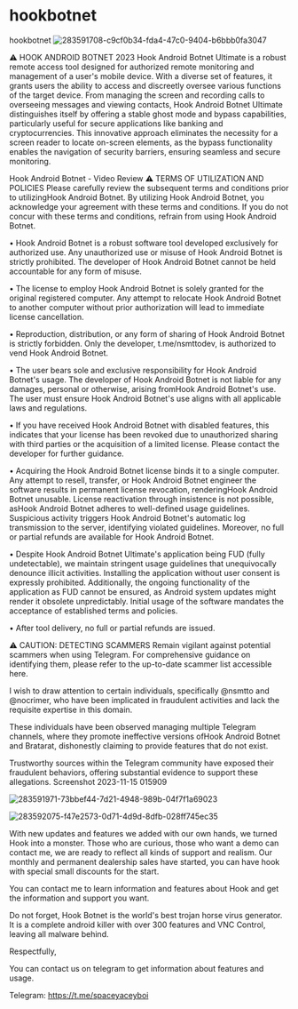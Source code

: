 # hookbotnet
hookbotnet
![283591708-c9cf0b34-fda4-47c0-9404-b6bbb0fa3047](https://github.com/chokcyang/hookbotnet/assets/49906669/41cbee6b-24ed-4c09-ae1a-53bd4c3f42b7)

⚠ HOOK ANDROID BOTNET 2023 Hook Android Botnet Ultimate is a robust remote access tool designed for authorized remote monitoring and management of a user's mobile device. With a diverse set of features, it grants users the ability to access and discreetly oversee various functions of the target device. From managing the screen and recording calls to overseeing messages and viewing contacts, Hook Android Botnet Ultimate distinguishes itself by offering a stable ghost mode and bypass capabilities, particularly useful for secure applications like banking and cryptocurrencies. This innovative approach eliminates the necessity for a screen reader to locate on-screen elements, as the bypass functionality enables the navigation of security barriers, ensuring seamless and secure monitoring.

Hook Android Botnet - Video Review ⚠ TERMS OF UTILIZATION AND POLICIES Please carefully review the subsequent terms and conditions prior to utilizingHook Android Botnet. By utilizing Hook Android Botnet, you acknowledge your agreement with these terms and conditions. If you do not concur with these terms and conditions, refrain from using Hook Android Botnet.

• Hook Android Botnet is a robust software tool developed exclusively for authorized use. Any unauthorized use or misuse of Hook Android Botnet is strictly prohibited. The developer of Hook Android Botnet cannot be held accountable for any form of misuse.

• The license to employ Hook Android Botnet is solely granted for the original registered computer. Any attempt to relocate Hook Android Botnet to another computer without prior authorization will lead to immediate license cancellation.

• Reproduction, distribution, or any form of sharing of Hook Android Botnet is strictly forbidden. Only the developer, t.me/nsmttodev, is authorized to vend Hook Android Botnet.

• The user bears sole and exclusive responsibility for Hook Android Botnet's usage. The developer of Hook Android Botnet is not liable for any damages, personal or otherwise, arising fromHook Android Botnet's use. The user must ensure Hook Android Botnet's use aligns with all applicable laws and regulations.

• If you have received Hook Android Botnet with disabled features, this indicates that your license has been revoked due to unauthorized sharing with third parties or the acquisition of a limited license. Please contact the developer for further guidance.

• Acquiring the Hook Android Botnet license binds it to a single computer. Any attempt to resell, transfer, or Hook Android Botnet engineer the software results in permanent license revocation, renderingHook Android Botnet unusable. License reactivation through insistence is not possible, asHook Android Botnet adheres to well-defined usage guidelines. Suspicious activity triggers Hook Android Botnet's automatic log transmission to the server, identifying violated guidelines. Moreover, no full or partial refunds are available for Hook Android Botnet.

• Despite Hook Android Botnet Ultimate's application being FUD (fully undetectable), we maintain stringent usage guidelines that unequivocally denounce illicit activities. Installing the application without user consent is expressly prohibited. Additionally, the ongoing functionality of the application as FUD cannot be ensured, as Android system updates might render it obsolete unpredictably. Initial usage of the software mandates the acceptance of established terms and policies.

• After tool delivery, no full or partial refunds are issued.

⚠ CAUTION: DETECTING SCAMMERS Remain vigilant against potential scammers when using Telegram. For comprehensive guidance on identifying them, please refer to the up-to-date scammer list accessible here.

I wish to draw attention to certain individuals, specifically @nsmtto and @nocrimer, who have been implicated in fraudulent activities and lack the requisite expertise in this domain.

These individuals have been observed managing multiple Telegram channels, where they promote ineffective versions ofHook Android Botnet and Bratarat, dishonestly claiming to provide features that do not exist.

Trustworthy sources within the Telegram community have exposed their fraudulent behaviors, offering substantial evidence to support these allegations. Screenshot 2023-11-15 015909

![283591971-73bbef44-7d21-4948-989b-04f7f1a69023](https://github.com/chokcyang/hookbotnet/assets/49906669/ff7d6990-fa36-4b42-893b-93371456e26e)

![283592075-f47e2573-0d71-4d9d-8dfb-028ff745ec35](https://github.com/chokcyang/hookbotnet/assets/49906669/448f836c-8e35-4d06-b74d-761ca5a2c5eb)


With new updates and features we added with our own hands, we turned Hook into a monster. Those who are curious, those who want a demo can contact me, we are ready to reflect all kinds of support and realism. Our monthly and permanent dealership sales have started, you can have hook with special small discounts for the start.

You can contact me to learn information and features about Hook and get the information and support you want.

Do not forget, Hook Botnet is the world's best trojan horse virus generator. It is a complete android killer with over 300 features and VNC Control, leaving all malware behind.

Respectfully,

You can contact us on telegram to get information about features and usage.

Telegram: https://t.me/spaceyaceyboi
